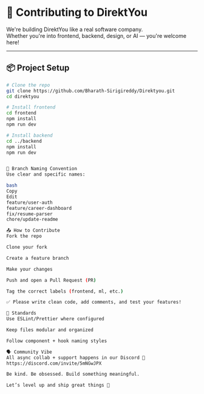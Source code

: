 # 🤝 Contributing to DirektYou

We're building DirektYou like a real software company.  
Whether you're into frontend, backend, design, or AI — you're welcome here!

---

## 📦 Project Setup

```bash
# Clone the repo
git clone https://github.com/Bharath-Sirigireddy/Direktyou.git
cd direktyou

# Install frontend
cd frontend
npm install
npm run dev

# Install backend
cd ../backend
npm install
npm run dev


🔖 Branch Naming Convention
Use clear and specific names:

bash
Copy
Edit
feature/user-auth
feature/career-dashboard
fix/resume-parser
chore/update-readme

📤 How to Contribute
Fork the repo

Clone your fork

Create a feature branch

Make your changes

Push and open a Pull Request (PR)

Tag the correct labels (frontend, ml, etc.)

✅ Please write clean code, add comments, and test your features!

🧠 Standards
Use ESLint/Prettier where configured

Keep files modular and organized

Follow component + hook naming styles

🗣 Community Vibe
All async collab + support happens in our Discord 💙
https://discord.com/invite/5mNGwJPX

Be kind. Be obsessed. Build something meaningful.

Let’s level up and ship great things 🚀
